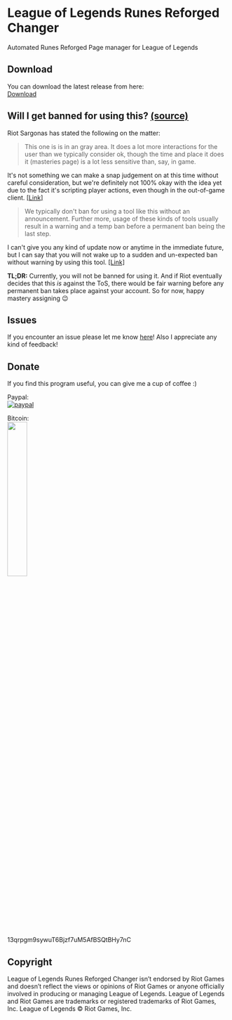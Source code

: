 # League of Legends Runes Reforged Changer
Automated Runes Reforged Page manager for League of Legends

## Download

You can download the latest release from here:   
[Download](https://github.com/pinguluk/League-Of-Legends-Runes-Reforged-Changer/releases)

## Will I get banned for using this? [(source)](https://github.com/dewster/lol-mastery-manager-new-client)

Riot Sargonas has stated the following on the matter:



>This one is is in an gray area. It does a lot more interactions for the user than we typically consider ok, though the time and place it does it (masteries page) is a lot less sensitive than, say, in game.

It's not something we can make a snap judgement on at this time without careful consideration, but we're definitely not 100% okay with the idea yet due to the fact it's scripting player actions, even though in the out-of-game client. [[Link]](https://www.reddit.com/r/leagueoflegends/comments/3oeb8q/just_made_a_tool_for_automatically_creating/cvx7hm3)



>We typically don't ban for using a tool like this without an announcement. Further more, usage of these kinds of tools usually result in a warning and a temp ban before a permanent ban being the last step.

I can't give you any kind of update now or anytime in the immediate future, but I can say that you will not wake up to a sudden and un-expected ban without warning by using this tool. [[Link]](https://www.reddit.com/r/leagueoflegends/comments/3oeb8q/just_made_a_tool_for_automatically_creating/cw03o71)



**TL;DR:** Currently, you will not be banned for using it. And if Riot eventually decides that this *is* against the ToS, there would be fair warning before any permanent ban takes place against your account. So for now, happy mastery assigning :wink:


## Issues
If you encounter an issue please let me know [here](https://github.com/pinguluk/League-Of-Legends-Runes-Reforged-Changer/issues)! Also I appreciate any kind of feedback!

## Donate
If you find this program useful, you can give me a cup of coffee :)  

  Paypal:  
  [![paypal](https://www.paypalobjects.com/en_US/i/btn/btn_donateCC_LG.gif)](https://www.paypal.me/pinguluk)
     
  Bitcoin:   
  <img src="https://i.imgur.com/rbFCtBf.jpg" width="30%">   
  13qrpgm9sywuT6Bjzf7uM5AfBSQtBHy7nC

## Copyright

League of Legends Runes Reforged Changer isn’t endorsed by Riot Games and doesn’t reflect the views or opinions of Riot Games or anyone officially involved in producing or managing League of Legends. League of Legends and Riot Games are trademarks or registered trademarks of Riot Games, Inc. League of Legends © Riot Games, Inc.
